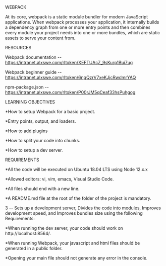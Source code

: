 WEBPACK

At its core, webpack is a static module bundler for modern JavaScript applications. When webpack processes your application, it internally builds a dependency graph from one or more entry points and then combines every module your project needs into one or more bundles, which are static assets to serve your content from.

RESOURCES

Webpack documentation -- https://intranet.alxswe.com/rltoken/XEFTUAcZ_9sKurp1Bui7ug

Webpack beginner guide -- https://intranet.alxswe.com/rltoken/6ngQzrV7xeKJjcRwdmrYAQ

npm-package.json -- https://intranet.alxswe.com/rltoken/P00rJM5qCeaf33hsPuhgog


LEARNING OBJECTIVES

*How to setup Webpack for a basic project.

*Entry points, output, and loaders.

*How to add plugins

*How to split your code into chunks.

*How to setup a dev server.


REQUIREMENTS

*All the code will be executed on Ubuntu 18.04 LTS using Node 12.x.x

*Allowed editors: vi, vim, emacs, Visual Studio Code.

*All files should end with a new line.

*A README.md file at the root of the folder of the project is mandatory.

3 -- Sets up a development server, Divides the code into modules, Improves development speed, and Improves bundles size using the following Requirements:

*When running the dev server, your code should work on http://localhost:8564/.

*When running Webpack, your javascript and html files should be generated in a public folder.

*Opening your main file should not generate any error in the console.
